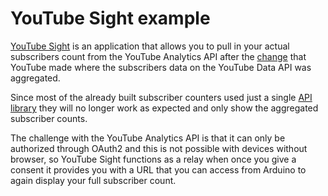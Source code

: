 # YouTube Sight example

[YouTube Sight](http://tools.tastethecode.com/youtube-sight) is an application that allows you to pull in your actual subscribers count from the YouTube Analytics API after the [change](https://support.google.com/youtube/thread/6543166?msgid=13119244) that YouTube made where the subscribers data on the YouTube Data API was aggregated. 

Since most of the already built subscriber counters used just a single [API library](https://github.com/witnessmenow/arduino-youtube-api) they will no longer work as expected and only show the aggregated subscriber counts. 

The challenge with the YouTube Analytics API is that it can only be authorized through OAuth2 and this is not possible with devices without browser, so YouTube Sight functions as a relay when once you give a consent it provides you with a URL that you can access from Arduino to again display your full subscriber count. 


